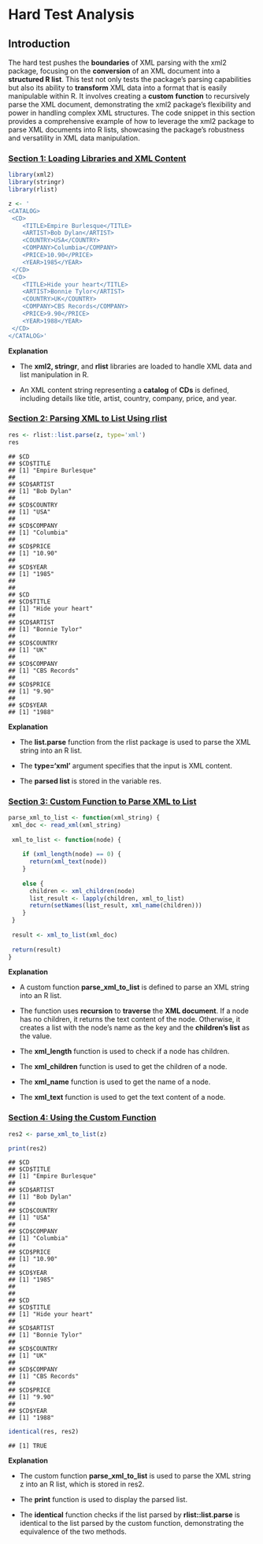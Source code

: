 Hard Test Analysis
================

## Introduction

The hard test pushes the **boundaries** of XML parsing with the xml2
package, focusing on the **conversion** of an XML document into a
**structured R list**. This test not only tests the package’s parsing
capabilities but also its ability to **transform** XML data into a
format that is easily manipulable within R. It involves creating a
**custom** **function** to recursively parse the XML document,
demonstrating the xml2 package’s flexibility and power in handling
complex XML structures. The code snippet in this section provides a
comprehensive example of how to leverage the xml2 package to parse XML
documents into R lists, showcasing the package’s robustness and
versatility in XML data manipulation.

### <u>Section 1: Loading Libraries and XML Content</u>

``` r
library(xml2)
library(stringr)
library(rlist)

z <- '
<CATALOG>
 <CD>
    <TITLE>Empire Burlesque</TITLE>
    <ARTIST>Bob Dylan</ARTIST>
    <COUNTRY>USA</COUNTRY>
    <COMPANY>Columbia</COMPANY>
    <PRICE>10.90</PRICE>
    <YEAR>1985</YEAR>
 </CD>
 <CD>
    <TITLE>Hide your heart</TITLE>
    <ARTIST>Bonnie Tylor</ARTIST>
    <COUNTRY>UK</COUNTRY>
    <COMPANY>CBS Records</COMPANY>
    <PRICE>9.90</PRICE>
    <YEAR>1988</YEAR>
 </CD>
</CATALOG>'
```

**Explanation**

- The **xml2, stringr**, and **rlist** libraries are loaded to handle
  XML data and list manipulation in R.

- An XML content string representing a **catalog** of **CDs** is
  defined, including details like title, artist, country, company,
  price, and year.

### <u>Section 2: Parsing XML to List Using rlist</u>

``` r
res <- rlist::list.parse(z, type='xml')
res
```

    ## $CD
    ## $CD$TITLE
    ## [1] "Empire Burlesque"
    ## 
    ## $CD$ARTIST
    ## [1] "Bob Dylan"
    ## 
    ## $CD$COUNTRY
    ## [1] "USA"
    ## 
    ## $CD$COMPANY
    ## [1] "Columbia"
    ## 
    ## $CD$PRICE
    ## [1] "10.90"
    ## 
    ## $CD$YEAR
    ## [1] "1985"
    ## 
    ## 
    ## $CD
    ## $CD$TITLE
    ## [1] "Hide your heart"
    ## 
    ## $CD$ARTIST
    ## [1] "Bonnie Tylor"
    ## 
    ## $CD$COUNTRY
    ## [1] "UK"
    ## 
    ## $CD$COMPANY
    ## [1] "CBS Records"
    ## 
    ## $CD$PRICE
    ## [1] "9.90"
    ## 
    ## $CD$YEAR
    ## [1] "1988"

**Explanation**

- The **list.parse** function from the rlist package is used to parse
  the XML string into an R list.

- The **type=‘xml’** argument specifies that the input is XML content.

- The **parsed list** is stored in the variable res.

### <u>Section 3: Custom Function to Parse XML to List</u>

``` r
parse_xml_to_list <- function(xml_string) {
 xml_doc <- read_xml(xml_string)
  
 xml_to_list <- function(node) {
    
    if (xml_length(node) == 0) {
      return(xml_text(node))
    } 
    
    else {
      children <- xml_children(node)
      list_result <- lapply(children, xml_to_list)
      return(setNames(list_result, xml_name(children)))
    }
 }
    
 result <- xml_to_list(xml_doc)
  
 return(result)
}
```

**Explanation**

- A custom function **parse_xml_to_list** is defined to parse an XML
  string into an R list.

- The function uses **recursion** to **traverse** the **XML document**.
  If a node has no children, it returns the text content of the node.
  Otherwise, it creates a list with the node’s name as the key and the
  **children’s list** as the value.

- The **xml_length** function is used to check if a node has children.

- The **xml_children** function is used to get the children of a node.

- The **xml_name** function is used to get the name of a node.

- The **xml_text** function is used to get the text content of a node.

### <u>Section 4: Using the Custom Function</u>

``` r
res2 <- parse_xml_to_list(z)

print(res2)
```

    ## $CD
    ## $CD$TITLE
    ## [1] "Empire Burlesque"
    ## 
    ## $CD$ARTIST
    ## [1] "Bob Dylan"
    ## 
    ## $CD$COUNTRY
    ## [1] "USA"
    ## 
    ## $CD$COMPANY
    ## [1] "Columbia"
    ## 
    ## $CD$PRICE
    ## [1] "10.90"
    ## 
    ## $CD$YEAR
    ## [1] "1985"
    ## 
    ## 
    ## $CD
    ## $CD$TITLE
    ## [1] "Hide your heart"
    ## 
    ## $CD$ARTIST
    ## [1] "Bonnie Tylor"
    ## 
    ## $CD$COUNTRY
    ## [1] "UK"
    ## 
    ## $CD$COMPANY
    ## [1] "CBS Records"
    ## 
    ## $CD$PRICE
    ## [1] "9.90"
    ## 
    ## $CD$YEAR
    ## [1] "1988"

``` r
identical(res, res2) 
```

    ## [1] TRUE

**Explanation**

- The custom function **parse_xml_to_list** is used to parse the XML
  string z into an R list, which is stored in res2.

- The **print** function is used to display the parsed list.

- The **identical** function checks if the list parsed by
  **rlist::list.parse** is identical to the list parsed by the custom
  function, demonstrating the equivalence of the two methods.
